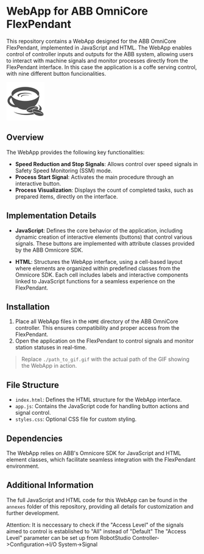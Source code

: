 # WebApp for ABB OmniCore FlexPendant

This repository contains a WebApp designed for the ABB OmniCore FlexPendant, implemented in JavaScript and HTML. The WebApp enables control of controller inputs and outputs for the ABB system, allowing users to interact with machine signals and monitor processes directly from the FlexPendant interface. In this case the application is a coffe serving control, with nine different button funcionalities.


![App_Icon](./App_Icon.png)

## Overview

The WebApp provides the following key functionalities:
- **Speed Reduction and Stop Signals**: Allows control over speed signals in Safety Speed Monitoring (SSM) mode.
- **Process Start Signal**: Activates the main procedure through an interactive button.
- **Process Visualization**: Displays the count of completed tasks, such as prepared items, directly on the interface.

## Implementation Details

- **JavaScript**: Defines the core behavior of the application, including dynamic creation of interactive elements (buttons) that control various signals. These buttons are implemented with attribute classes provided by the ABB Omnicore SDK.
  
- **HTML**: Structures the WebApp interface, using a cell-based layout where elements are organized within predefined classes from the Omnicore SDK. Each cell includes labels and interactive components linked to JavaScript functions for a seamless experience on the FlexPendant.

## Installation

1. Place all WebApp files in the `HOME` directory of the ABB OmniCore controller. This ensures compatibility and proper access from the FlexPendant.
2. Open the application on the FlexPendant to control signals and monitor station statuses in real-time.

> Replace `./path_to_gif.gif` with the actual path of the GIF showing the WebApp in action.

## File Structure

- `index.html`: Defines the HTML structure for the WebApp interface.
- `app.js`: Contains the JavaScript code for handling button actions and signal control.
- `styles.css`: Optional CSS file for custom styling.

## Dependencies

The WebApp relies on ABB's Omnicore SDK for JavaScript and HTML element classes, which facilitate seamless integration with the FlexPendant environment.

## Additional Information

The full JavaScript and HTML code for this WebApp can be found in the `annexes` folder of this repository, providing all details for customization and further development.


Attention: It is neccessary to check if the "Access Level" of the signals aimed to control is established to "All" instead of "Default"
The "Access Level" parameter can be set up from RobotStudio Controller->Configuration->I/O System->Signal
